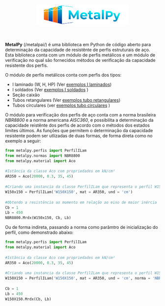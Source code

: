 <h1 align="center">
<img src="logo/logo_MP.svg" width="300">
</h1><br>

**MetalPy** (/metalpai/) é uma biblioteca em Python de código aberto para 
determinação da capacidade de resistênte de perfis estruturais de aço. Esta biblioteca
conta com um módulo de perfis metálicos e um módulo de verificação no qual são fornecidos
métodos de verificação da capacidade resistente dos perfis.

O módulo de perfis metálicos conta com perfis dos tipos:

 * I laminado (W, H, HP) (Ver [exemplos I laminados](https://github.com/JoaoSevergnini/metalpy/blob/225947b5dbb88ca434fa805328f1327cdd05c037/exemplos/ex_perfis_I_laminados.ipynb))
 * I soldados (Ver  [exemplos I soldados](exemplos/ex_perfis_I_soldados.ipynb) )
 * Seção caixão
 * Tubos retangulares (Ver [exemplos tubo retangulares](exemplos/ex_perfis_tubo_ret.ipynb))
 * Tubos circulares (ver [exemplos tubo circulares](exemplos/ex_perfis_tubo_cir.ipynb) )
 

O módulo para verificação dos perfis de aço conta com a norma brasileira *NBR8800* e 
a norma americana *AISC360*, e possibilita a determinação da capacidade reistênte 
dos perfis de acordo com o métodos dos estados limites últimos. As funções que permitem
o determinação da capacidade resistente podem ser utlizadas de duas formas, de forma direta
como no exemplo a seguir:

~~~python
from metalpy.perfis import PerfilILam
from metalpy.normas import NBR8800
from metalpy.material import Aco

#Istância da classe Aco com propriedades em kN/cm²
AR350 = Aco(20000, 0.3, 35, 45)

#Criando uma instancia da classe PerfilILam que representa o perfil W150X150 com as propriedades em cm
W150x150 = PerfilILam('W150X150', mat = AR350, und = 'cm')

#Obtendo a resistência ao momento em relação ao eixo de maior inércia
Cb = 1
Lb = 450
NBR8800.Mrdx(W150x150, Cb, Lb)
~~~~

Ou de forma indireta, passando a norma como parâmtro de inicialização do perfil,
como demonstrado abaixo:

~~~python
from metalpy.perfis import PerfilILam
from metalpy.material import Aco

#Istância da classe Aco com propriedades em kN/cm²
AR350 = Aco(20000, 0.3, 35, 45)

#Criando uma instancia da classe PerfilILam que representa o perfil W150X150 com as propriedades em cm
W150X150 = PerfilILam('W150X150', mat = AR350, und = 'cm', norma = 'NBR8800')

Cb = 1
Lb = 450
W150X150.Mrdx(Cb, Lb)
~~~
